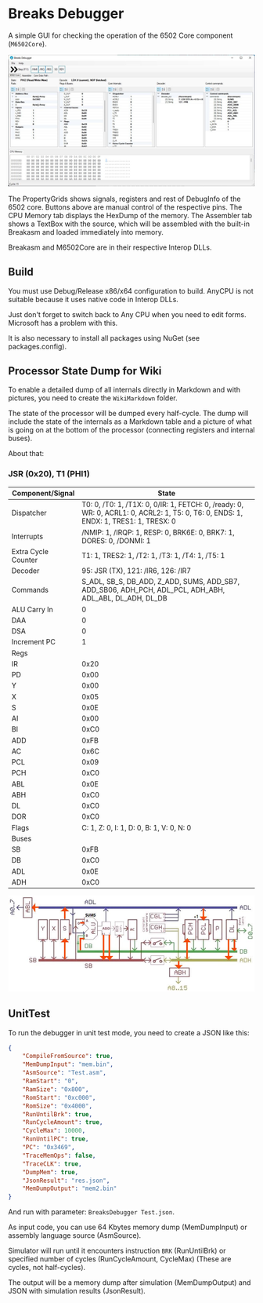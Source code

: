 # Breaks Debugger

A simple GUI for checking the operation of the 6502 Core component (`M6502Core`).

![concept](concept.jpg)

The PropertyGrids shows signals, registers and rest of DebugInfo of the 6502 core.
Buttons above are manual control of the respective pins.
The CPU Memory tab displays the HexDump of the memory.
The Assembler tab shows a TextBox with the source, which will be assembled with the built-in Breakasm and loaded immediately into memory.

Breakasm and M6502Core are in their respective Interop DLLs.

## Build

You must use Debug/Release x86/x64 configuration to build. AnyCPU is not suitable because it uses native code in Interop DLLs.

Just don't forget to switch back to Any CPU when you need to edit forms. Microsoft has a problem with this.

It is also necessary to install all packages using NuGet (see packages.config).

## Processor State Dump for Wiki

To enable a detailed dump of all internals directly in Markdown and with pictures, you need to create the `WikiMarkdown` folder.

The state of the processor will be dumped every half-cycle. The dump will include the state of the internals as a Markdown table and a picture of what is going on at the bottom of the processor (connecting registers and internal buses).

About that:

### JSR (0x20), T1 (PHI1)

|Component/Signal|State|
|---|---|
|Dispatcher|T0: 0, /T0: 1, /T1X: 0, 0/IR: 1, FETCH: 0, /ready: 0, WR: 0, ACRL1: 0, ACRL2: 1, T5: 0, T6: 0, ENDS: 1, ENDX: 1, TRES1: 1, TRESX: 0|
|Interrupts|/NMIP: 1, /IRQP: 1, RESP: 0, BRK6E: 0, BRK7: 1, DORES: 0, /DONMI: 1|
|Extra Cycle Counter|T1: 1, TRES2: 1, /T2: 1, /T3: 1, /T4: 1, /T5: 1|
|Decoder|95: JSR (TX), 121: /IR6, 126: /IR7|
|Commands|S_ADL, SB_S, DB_ADD, Z_ADD, SUMS, ADD_SB7, ADD_SB06, ADH_PCH, ADL_PCL, ADH_ABH, ADL_ABL, DL_ADH, DL_DB|
|ALU Carry In|0|
|DAA|0|
|DSA|0|
|Increment PC|1|
|Regs||
|IR|0x20|
|PD|0x00|
|Y|0x00|
|X|0x05|
|S|0x0E|
|AI|0x00|
|BI|0xC0|
|ADD|0xFB|
|AC|0x6C|
|PCL|0x09|
|PCH|0xC0|
|ABL|0x0E|
|ABH|0xC0|
|DL|0xC0|
|DOR|0xC0|
|Flags|C: 1, Z: 0, I: 1, D: 0, B: 1, V: 0, N: 0|
|Buses||
|SB|0xFB|
|DB|0xC0|
|ADL|0x0E|
|ADH|0xC0|

![20_JSR_T1_PHI1](/UserManual/imgstore/20_JSR_T1_PHI1.jpg)

## UnitTest

To run the debugger in unit test mode, you need to create a JSON like this:

```json
{
	"CompileFromSource": true,
	"MemDumpInput": "mem.bin",
	"AsmSource": "Test.asm",
	"RamStart": "0",
	"RamSize": "0x800",
	"RomStart": "0xc000",
	"RomSize": "0x4000",
	"RunUntilBrk": true,
	"RunCycleAmount": true,
	"CycleMax": 10000,
	"RunUntilPC": true,
	"PC": "0x3469",
	"TraceMemOps": false,
	"TraceCLK": true,
	"DumpMem": true,
	"JsonResult": "res.json",
	"MemDumpOutput": "mem2.bin"
}
```

And run with parameter: `BreaksDebugger Test.json`.

As input code, you can use 64 Kbytes memory dump (MemDumpInput) or assembly language source (AsmSource).

Simulator will run until it encounters instruction `BRK` (RunUntilBrk) or specified number of cycles (RunCycleAmount, CycleMax) (These are cycles, not half-cycles).

The output will be a memory dump after simulation (MemDumpOutput) and JSON with simulation results (JsonResult).
